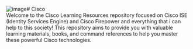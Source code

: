 ![image](https://github.com/imansadegh/Cisco/assets/36385769/567b55f4-584f-4cc6-8a38-fa1acf893df6)# Cisco
<br>
Welcome to the Cisco Learning Resources repository focused on Cisco ISE (Identity Services Engine) and Cisco Firepower and everything that i can help to this society! This repository aims to provide you with valuable learning materials, books, and command references to help you master these powerful Cisco technologies.
